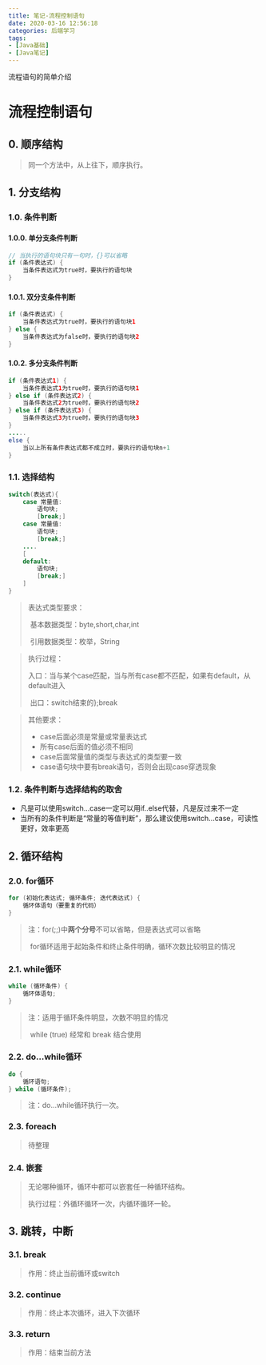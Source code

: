 ```yaml
---
title: 笔记-流程控制语句
date: 2020-03-16 12:56:18
categories: 后端学习
tags: 
- [Java基础]
- [Java笔记]
---
```


流程语句的简单介绍

<!-- more -->

# 流程控制语句

## 0. 顺序结构

> 同一个方法中，从上往下，顺序执行。

## 1. 分支结构

### 1.0. 条件判断

#### 1.0.0. 单分支条件判断

```java
// 当执行的语句块只有一句时，{}可以省略
if (条件表达式) {
    当条件表达式为true时，要执行的语句块
}
```

#### 1.0.1. 双分支条件判断

```java
if (条件表达式) {
	当条件表达式为true时，要执行的语句块1
} else {
	当条件表达式为false时，要执行的语句块2
}
```

#### 1.0.2. 多分支条件判断

```java
if (条件表达式1) {
	当条件表达式1为true时，要执行的语句块1
} else if (条件表达式2) {
	当条件表达式2为true时，要执行的语句块2
} else if (条件表达式3) {
	当条件表达式3为true时，要执行的语句块3
}
.....
else {
	当以上所有条件表达式都不成立时，要执行的语句块n+1
}
```

### 1.1. 选择结构

```java
switch(表达式){
	case 常量值:
		语句块;
		[break;]
	case 常量值:
		语句块;
		[break;]
	....
	[
	default:
		语句块;
		[break;]
	]
}
```

> 表达式类型要求：
>
> ​	基本数据类型：byte,short,char,int
>
> ​	引用数据类型：枚举，String

> 执行过程：
>
> ​	入口：当与某个case匹配，当与所有case都不匹配，如果有default，从default进入
>
> ​	出口：switch结束的};break

> 其他要求：
>
> - case后面必须是常量或常量表达式
> - 所有case后面的值必须不相同
> - case后面常量值的类型与表达式的类型要一致
> - case语句块中要有break语句，否则会出现case穿透现象

### 1.2. 条件判断与选择结构的取舍

- 凡是可以使用switch...case一定可以用if..else代替，凡是反过来不一定
- 当所有的条件判断是“常量的等值判断”，那么建议使用switch...case，可读性更好，效率更高

## 2. 循环结构

### 2.0. for循环

```java
for (初始化表达式; 循环条件; 迭代表达式) {
	循环体语句（要重复的代码）
}
```

> 注：for(;;)中**两个分号**不可以省略，但是表达式可以省略
>
> ​	for循环适用于起始条件和终止条件明确，循环次数比较明显的情况

### 2.1. while循环

```java
while (循环条件) {
    循环体语句;
}
```

> 注：适用于循环条件明显，次数不明显的情况
>
> ​	while (true) 经常和 break 结合使用

### 2.2. do...while循环

```java
do {
    循环语句;
} while (循环条件);
```

> 注：do...while循环执行一次。

### 2.3. foreach

> 待整理

### 2.4. 嵌套

> 无论哪种循环，循环中都可以嵌套任一种循环结构。
>
> 执行过程：外循环循环一次，内循环循环一轮。

## 3. 跳转，中断

### 3.1. break

> 作用：终止当前循环或switch

### 3.2. continue

> 作用：终止本次循环，进入下次循环

### 3.3. return

> 作用：结束当前方法


